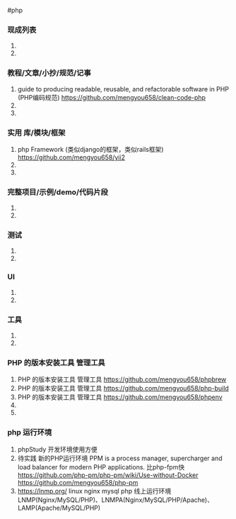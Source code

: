 #php
### 现成列表
1. 
1. 
### 教程/文章/小抄/规范/记事
1. guide to producing readable, reusable, and refactorable software in PHP (PHP编码规范)
https://github.com/mengyou658/clean-code-php
1. 
1. 
### 实用 库/模块/框架
1. php Framework (类似django的框架，类似rails框架)
https://github.com/mengyou658/yii2
1. 
1. 
### 完整项目/示例/demo/代码片段
1. 
1. 
### 测试
1. 
1. 
### UI
1. 
1. 
### 工具
1. 
1. 
### PHP 的版本安装工具 管理工具
1. PHP 的版本安装工具 管理工具
https://github.com/mengyou658/phpbrew
1. PHP 的版本安装工具 管理工具
https://github.com/mengyou658/php-build
1. PHP 的版本安装工具 管理工具
https://github.com/mengyou658/phpenv
1. 
1. 

### php 运行环境
1. phpStudy 开发环境使用方便
1.  待实践 新的PHP运行环境  PPM is a process manager, supercharger and load balancer for modern PHP applications. 比php-fpm快 https://github.com/php-pm/php-pm/wiki/Use-without-Docker
https://github.com/mengyou658/php-pm
1. https://lnmp.org/ linux nginx mysql php 线上运行环境 LNMP(Nginx/MySQL/PHP)、LNMPA(Nginx/MySQL/PHP/Apache)、LAMP(Apache/MySQL/PHP)
